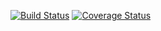 [![Build Status](https://travis-ci.org/tonik/gin.svg?branch=master)](https://travis-ci.org/tonik/gin) [![Coverage Status](https://coveralls.io/repos/github/tonik/gin/badge.svg?branch=master)](https://coveralls.io/github/tonik/gin?branch=master)